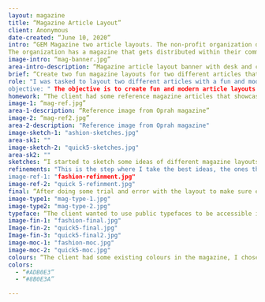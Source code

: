 ```yaml
---
layout: magazine
title: “Magazine Article Layout”
client: Anonymous
date-created: “June 10, 2020”
intro: “GEM Magazine two article layouts. The non-profit organization decided to stay anonymous during the design process.
The organization has a magazine that gets distributed within their community, and wanted to have a fun new layout to some of the articles going into the new issue. They tasked me with designing two of their article layouts to fit in their magazine.”
image-intro: “mag-banner.jpg”
area-intro-description: “Magazine article layout banner with desk and computer icon”
brief: “Create two fun magazine layouts for two different articles that are going into an existing magazine”
role: "I was tasked to layout two different articles with a fun and modern look and feel to them, while still staying unified to the existing magazine.”
objective: " The objective is to create fun and modern article layouts for the new issue of the magazine."
homework: “The client had some reference magazine articles that showcase the look and feel they wanted to go for in the new designs.”
image-1: “mag-ref.jpg”
area-1-description: “Reference image from Oprah magazine”
image-2: “mag-ref2.jpg”
area-2-description: "Reference image from Oprah magazine"
image-sketch-1: "ashion-sketches.jpg"
area-sk1: ""
image-sketch-2: "quick5-sketches.jpg"
area-sk2: ""
sketches: “I started to sketch some ideas of different magazine layouts and the different title variations that can work with the layouts. Still drawing pages on pages of layouts. Never stopping at the first few but to get those magical ideas that don’t just happen on the first try.”
refinements: "This is the step where I take the best ideas, the ones that jump out of the page. Keeping that fun and modern feeling going forward into the refinements. Brining elements into illustrator, creating the titles, icons, and illustrations. Once those are created and unified, then putting them into the layout with the article content and doing some shifting around to make sure everything lines up, and there are no awkward areas.”
image-ref-1: "fashion-refinment.jpg"
image-ref-2: "quick 5-refinment.jpg"
final: “After doing some trial and error with the layout to make sure everything flows and fits well on the page, I can then finalize the layouts by adding some extra elements and colours to give that extra sprinkle of fun on the page.”
image-type1: "mag-type-1.jpg"
image-type2: "mag-type-2.jpg"
typeface: “The client wanted to use public typefaces to be accessible if they need to make edit or changes. I chose to go with Helvetica as the sans-serif font for the headings part of the titles, and Adobe Garamond pro for the serif font for the body and accents in the titles.”
image-fin-1: "fashion-final.jpg"
Image-fin-2: "quick5-final.jpg"
Image-fin-3: "quick5-final2.jpg"
image-moc-1: "fashion-moc.jpg"
image-moc-2: "quick5-moc.jpg"
colours: “The client had some existing colours in the magazine, I chose to continue with the purple but lighten it to a lavender colour(pulled from one of the fashion photos) so it’s not so harsh on the white, and a nice complimentary colour of burgundy that gives the accents more of a differentiation of text and hierarchy.”
colors:
  - “#ADB0E3”
  - “#8B0E3A”

---
```

